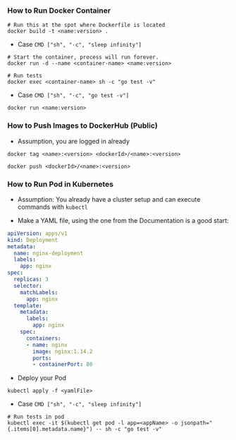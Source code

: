 ### How to Run Docker Container 
```shell
# Run this at the spot where Dockerfile is located
docker build -t <name:version> . 
```

* Case `CMD ["sh", "-c", "sleep infinity"]`
```shell
# Start the container, process will run forever.
docker run -d --name <container-name> <name:version>

# Run tests
docker exec <container-name> sh -c "go test -v"
```

* Case `CMD ["sh", "-c", "go test -v"]`
```shell
docker run <name:version>
```


### How to Push Images to DockerHub (Public)
* Assumption, you are logged in already
```shell
docker tag <name>:<version> <dockerId>/<name>:<version>

docker push <dockerId>/<name>:<version>
```

### How to Run Pod in Kubernetes
* Assumption: You already have a cluster setup and can execute commands with `kubectl`

* Make a YAML file, using the one from the Documentation is a good start:
```yaml
apiVersion: apps/v1
kind: Deployment
metadata:
  name: nginx-deployment
  labels:
    app: nginx
spec:
  replicas: 3
  selector:
    matchLabels:
      app: nginx
  template:
    metadata:
      labels:
        app: nginx
    spec:
      containers:
      - name: nginx
        image: nginx:1.14.2
        ports:
        - containerPort: 80
```

* Deploy your Pod
```shell
kubectl apply -f <yamlFile>
```

* Case `CMD ["sh", "-c", "sleep infinity"]`
```shell
# Run tests in pod
kubectl exec -it $(kubectl get pod -l app=<appName> -o jsonpath="{.items[0].metadata.name}") -- sh -c "go test -v"
```
